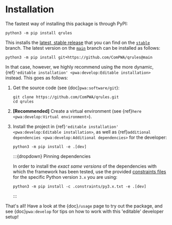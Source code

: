 # Installation

The fastest way of installing this package is through PyPI:

```shell
python3 -m pip install qrules
```

This installs the [latest, stable release](https://pypi.org/project/qrules)
that you can find on the
[`stable`](https://github.com/ComPWA/qrules/tree/stable) branch. The latest
version on the [`main`](https://github.com/ComPWA/qrules/tree/main) branch can
be installed as follows:

```shell
python3 -m pip install git+https://github.com/ComPWA/qrules@main
```

In that case, however, we highly recommend using the more dynamic,
{ref}`'editable installation' <pwa:develop:Editable installation>` instead.
This goes as follows:

1. Get the source code (see {doc}`pwa:software/git`):

   ```shell
   git clone https://github.com/ComPWA/qrules.git
   cd qrules
   ```

2. **[Recommended]** Create a virtual environment (see
   {ref}`here <pwa:develop:Virtual environment>`).

3. Install the project in
   {ref}`'editable installation' <pwa:develop:Editable installation>`, as well
   as {ref}`additional dependencies <pwa:develop:Additional dependencies>` for
   the developer:

   ```shell
   python3 -m pip install -e .[dev]
   ```

   :::{dropdown} Pinning dependencies

   In order to install the _exact same versions_ of the dependencies with which
   the framework has been tested, use the provided
   [constraints files](https://pip.pypa.io/en/stable/user_guide/#constraints-files)
   for the specific Python version `3.x` you are using:

   ```shell
   python3 -m pip install -c .constraints/py3.x.txt -e .[dev]
   ```

   :::

That's all! Have a look at the {doc}`/usage` page to try out the package, and
see {doc}`pwa:develop` for tips on how to work with this 'editable' developer
setup!
